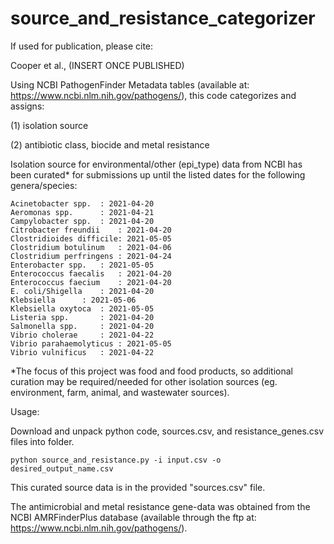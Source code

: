 # source_and_resistance_categorizer
If used for publication, please cite:

Cooper et al., (INSERT ONCE PUBLISHED)



Using NCBI PathogenFinder Metadata tables (available at: https://www.ncbi.nlm.nih.gov/pathogens/),
this code categorizes and assigns:

(1) isolation source

(2) antibiotic class, biocide and metal resistance

Isolation source for environmental/other (epi_type) data from NCBI has been curated* for submissions up until the listed dates for the following genera/species:

	Acinetobacter spp.	: 2021-04-20
	Aeromonas spp.		: 2021-04-21
	Campylobacter spp.	: 2021-04-20
	Citrobacter freundii	: 2021-04-20
	Clostridioides difficile: 2021-05-05
	Clostridium botulinum	: 2021-04-06
	Clostridium perfringens	: 2021-04-24
	Enterobacter spp.	: 2021-05-05
	Enterococcus faecalis	: 2021-04-20
	Enterococcus faecium	: 2021-04-20
	E. coli/Shigella	: 2021-04-20
	Klebsiella		: 2021-05-06
	Klebsiella oxytoca	: 2021-05-05
	Listeria spp.		: 2021-04-20
	Salmonella spp.		: 2021-04-20
	Vibrio cholerae		: 2021-04-22
	Vibrio parahaemolyticus	: 2021-05-05
	Vibrio vulnificus	: 2021-04-22

*The focus of this project was food and food products, so additional curation may be required/needed for other isolation sources (eg. environment, farm, animal, and wastewater sources).

Usage:

Download and unpack python code, sources.csv, and resistance_genes.csv files into folder.

	python source_and_resistance.py -i input.csv -o desired_output_name.csv
	

This curated source data is in the provided "sources.csv" file.

The antimicrobial and metal resistance gene-data was obtained from the NCBI AMRFinderPlus database (available through the ftp at: https://www.ncbi.nlm.nih.gov/pathogens/).
